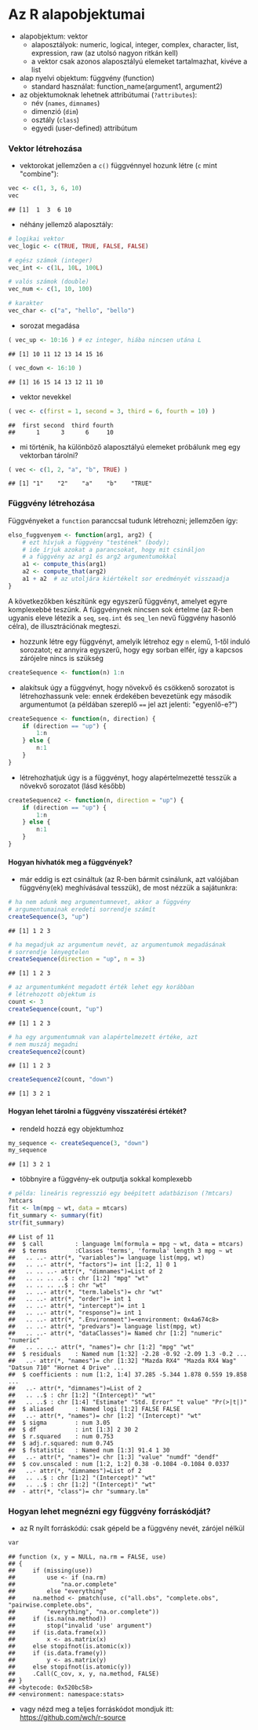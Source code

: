 # Az R alapobjektumai

- alapobjektum: vektor
    - alaposztályok: numeric, logical, integer, complex, character, list, expression, raw (az utolsó nagyon ritkán kell)
    - a vektor csak azonos alaposztályú elemeket tartalmazhat, kivéve a list
- alap nyelvi objektum: függvény (function)
    - standard használat: function_name(argument1, argument2)
- az objektumoknak lehetnek attribútumai (`?attributes`):
    - név (`names`, `dimnames`)  
    - dimenzió (`dim`)   
    - osztály (`class`)    
    - egyedi (user-defined) attribútum

### Vektor létrehozása

- vektorokat jellemzően a `c()` függvénnyel hozunk létre (`c` mint "combine"):

```r
vec <- c(1, 3, 6, 10)
vec
```

```
## [1]  1  3  6 10
```

- néhány jellemző alaposztály:

```r
# logikai vektor
vec_logic <- c(TRUE, TRUE, FALSE, FALSE)

# egész számok (integer)
vec_int <- c(1L, 10L, 100L)

# valós számok (double)
vec_num <- c(1, 10, 100)

# karakter
vec_char <- c("a", "hello", "bello")
```

- sorozat megadása

```r
( vec_up <- 10:16 ) # ez integer, hiába nincsen utána L
```

```
## [1] 10 11 12 13 14 15 16
```

```r
( vec_down <- 16:10 )
```

```
## [1] 16 15 14 13 12 11 10
```

- vektor nevekkel

```r
( vec <- c(first = 1, second = 3, third = 6, fourth = 10) )
```

```
##  first second  third fourth 
##      1      3      6     10
```

- mi történik, ha különböző alaposztályú elemeket próbálunk meg egy vektorban tárolni?

```r
( vec <- c(1, 2, "a", "b", TRUE) )
```

```
## [1] "1"    "2"    "a"    "b"    "TRUE"
```


### Függvény létrehozása

Függvényeket a `function` paranccsal tudunk létrehozni; jellemzően így:

```r
elso_fuggvenyem <- function(arg1, arg2) {
    # ezt hívjuk a függvény "testének" (body);
    # ide írjuk azokat a parancsokat, hogy mit csináljon
    # a függvény az arg1 és arg2 argumentumokkal
    a1 <- compute_this(arg1)
    a2 <- compute_that(arg2)
    a1 + a2  # az utoljára kiértékelt sor eredményét visszaadja
}
```

A következőkben készítünk egy egyszerű függvényt, amelyet egyre komplexebbé 
teszünk. A függvénynek nincsen sok értelme (az R-ben ugyanis eleve létezik a 
`seq`, `seq.int` és `seq_len` nevű függvény hasonló célra), de illusztrációnak
megteszi.

- hozzunk létre egy függvényt, amelyik létrehoz egy `n` elemű, 1-től induló 
sorozatot; ez annyira egyszerű, hogy egy sorban elfér, így a kapcsos zárójelre 
nincs is szükség

```r
createSequence <- function(n) 1:n
```

- alakítsuk úgy a függvényt, hogy növekvő és csökkenő sorozatot is 
létrehozhassunk vele: ennek érdekében bevezetünk egy második argumentumot 
(a példában szereplő `==` jel azt jelenti: "egyenlő-e?")

```r
createSequence <- function(n, direction) {
    if (direction == "up") {  
        1:n
    } else {
        n:1
    }
}
```

- létrehozhatjuk úgy is a függvényt, hogy alapértelmezetté tesszük a növekvő
sorozatot (lásd később)

```r
createSequence2 <- function(n, direction = "up") {
    if (direction == "up") {   
        1:n
    } else {
        n:1
    }
}
```

#### Hogyan hívhatók meg a függvények?
- már eddig is ezt csináltuk (az R-ben bármit csinálunk, azt valójában függvény(ek) meghívásával tesszük), de most nézzük a sajátunkra:

```r
# ha nem adunk meg argumentumnevet, akkor a függvény 
# argumentumainak eredeti sorrendje számít
createSequence(3, "up")
```

```
## [1] 1 2 3
```

```r
# ha megadjuk az argumentum nevét, az argumentumok megadásának
# sorrendje lényegtelen
createSequence(direction = "up", n = 3)
```

```
## [1] 1 2 3
```

```r
# az argumentumként megadott érték lehet egy korábban
# létrehozott objektum is
count <- 3
createSequence(count, "up")
```

```
## [1] 1 2 3
```

```r
# ha egy argumentumnak van alapértelmezett értéke, azt
# nem muszáj megadni
createSequence2(count)
```

```
## [1] 1 2 3
```

```r
createSequence2(count, "down")
```

```
## [1] 3 2 1
```

#### Hogyan lehet tárolni a függvény visszatérési értékét?
- rendeld hozzá egy objektumhoz

```r
my_sequence <- createSequence(3, "down")
my_sequence
```

```
## [1] 3 2 1
```

- többnyire a függvény-ek outputja sokkal komplexebb

```r
# példa: lineáris regresszió egy beépített adatbázison (?mtcars)
?mtcars
fit <- lm(mpg ~ wt, data = mtcars)
fit_summary <- summary(fit)
str(fit_summary)
```

```
## List of 11
##  $ call         : language lm(formula = mpg ~ wt, data = mtcars)
##  $ terms        :Classes 'terms', 'formula' length 3 mpg ~ wt
##   .. ..- attr(*, "variables")= language list(mpg, wt)
##   .. ..- attr(*, "factors")= int [1:2, 1] 0 1
##   .. .. ..- attr(*, "dimnames")=List of 2
##   .. .. .. ..$ : chr [1:2] "mpg" "wt"
##   .. .. .. ..$ : chr "wt"
##   .. ..- attr(*, "term.labels")= chr "wt"
##   .. ..- attr(*, "order")= int 1
##   .. ..- attr(*, "intercept")= int 1
##   .. ..- attr(*, "response")= int 1
##   .. ..- attr(*, ".Environment")=<environment: 0x4a674c8> 
##   .. ..- attr(*, "predvars")= language list(mpg, wt)
##   .. ..- attr(*, "dataClasses")= Named chr [1:2] "numeric" "numeric"
##   .. .. ..- attr(*, "names")= chr [1:2] "mpg" "wt"
##  $ residuals    : Named num [1:32] -2.28 -0.92 -2.09 1.3 -0.2 ...
##   ..- attr(*, "names")= chr [1:32] "Mazda RX4" "Mazda RX4 Wag" "Datsun 710" "Hornet 4 Drive" ...
##  $ coefficients : num [1:2, 1:4] 37.285 -5.344 1.878 0.559 19.858 ...
##   ..- attr(*, "dimnames")=List of 2
##   .. ..$ : chr [1:2] "(Intercept)" "wt"
##   .. ..$ : chr [1:4] "Estimate" "Std. Error" "t value" "Pr(>|t|)"
##  $ aliased      : Named logi [1:2] FALSE FALSE
##   ..- attr(*, "names")= chr [1:2] "(Intercept)" "wt"
##  $ sigma        : num 3.05
##  $ df           : int [1:3] 2 30 2
##  $ r.squared    : num 0.753
##  $ adj.r.squared: num 0.745
##  $ fstatistic   : Named num [1:3] 91.4 1 30
##   ..- attr(*, "names")= chr [1:3] "value" "numdf" "dendf"
##  $ cov.unscaled : num [1:2, 1:2] 0.38 -0.1084 -0.1084 0.0337
##   ..- attr(*, "dimnames")=List of 2
##   .. ..$ : chr [1:2] "(Intercept)" "wt"
##   .. ..$ : chr [1:2] "(Intercept)" "wt"
##  - attr(*, "class")= chr "summary.lm"
```

### Hogyan lehet megnézni egy függvény forráskódját?

- az R nyílt forráskódú: csak gépeld be a függvény nevét, zárójel nélkül

```r
var
```

```
## function (x, y = NULL, na.rm = FALSE, use) 
## {
##     if (missing(use)) 
##         use <- if (na.rm) 
##             "na.or.complete"
##         else "everything"
##     na.method <- pmatch(use, c("all.obs", "complete.obs", "pairwise.complete.obs", 
##         "everything", "na.or.complete"))
##     if (is.na(na.method)) 
##         stop("invalid 'use' argument")
##     if (is.data.frame(x)) 
##         x <- as.matrix(x)
##     else stopifnot(is.atomic(x))
##     if (is.data.frame(y)) 
##         y <- as.matrix(y)
##     else stopifnot(is.atomic(y))
##     .Call(C_cov, x, y, na.method, FALSE)
## }
## <bytecode: 0x520bc58>
## <environment: namespace:stats>
```

- vagy nézd meg a teljes forráskódot mondjuk itt: https://github.com/wch/r-source

